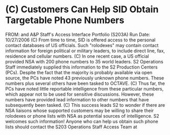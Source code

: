 # (C) Customers Can Help SID Obtain Targetable Phone Numbers 

FROM: and
A\&P Staff's Access Interface Portfolio (S203A)
Run Date: 10/27/2006
(C) From time to time, SID is offered access to the personal contact databases of US officials. Such "rolodexes" may contain contact information for foreign political or military leaders, to include direct line, fax, residence and cellular numbers.
(C) In one recent case, a US official provided NSA with 200 phone numbers to 35 world leaders. S2 Operations Staff immediately supplied this information to the S2 Production Centers (PCs). Despite the fact that the majority is probably available via open source, the PCs have noted 43 previously unknown phone numbers. These numbers plus several others have been tasked to OCTAVE.
(C) Thus far, the PCs have noted little reportable intelligence from these particular numbers, which appear not to be used for sensitive discussions. However, these numbers have provided lead information to other numbers that have subsequently been tasked.
(C) This success leads S2 to wonder if there are NSA liaisons whose supported customers may be willing to share their rolodexes or phone lists with NSA as potential sources of intelligence. S2 welcomes such information! Anyone who can help us obtain such phone lists should contact the S203 Operations Staff Access Team at
